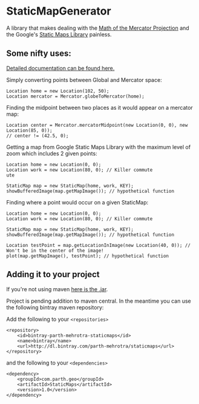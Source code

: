 # StaticMapGenerator

A library that makes dealing with the [Math of the Mercator Projection](https://en.wikipedia.org/wiki/Mercator_projection#Mathematics_of_the_Mercator_projection) and the Google's [Static Maps Library](https://developers.google.com/maps/documentation/static-maps/intro) painless.

## Some nifty uses:

[Detailed documentation can be found here.](https://parth-mehrotra.github.io/StaticMapGenerator/)

Simply converting points between Global and Mercator space:

```
Location home = new Location(102, 50);
Location mercator = Mercator.globeToMercator(home);
```

Finding the midpoint between two places as it would appear on a mercator map:

```
Location center = Mercator.mercatorMidpoint(new Location(0, 0), new Location(85, 0));
// center != (42.5, 0);
```

Getting a map from Google Static Maps Library with the maximum level of zoom which includes 2 given points:

```
Location home = new Location(0, 0);
Location work = new Location(80, 0); // Killer commute
ute

StaticMap map = new StaticMap(home, work, KEY);
showBufferedImage(map.getMapImage()); // hypothetical function
```

Finding where a point would occur on a given StaticMap:

```
Location home = new Location(0, 0);
Location work = new Location(80, 0); // Killer commute

StaticMap map = new StaticMap(home, work, KEY);
showBufferedImage(map.getMapImage()); // hypothetical function

Location testPoint = map.getLocationInImage(new Location(40, 0)); // Won't be in the center of the image!
plot(map.getMapImage(), testPoint); // hypothetical function
```

## Adding it to your project

If you're not using maven [here is the .jar](http://dl.bintray.com/parth-mehrotra/staticmaps/com/parth/geo/StaticMaps/1.0/). 

Project is pending addition to maven central. In the meantime you can use the following bintray maven repository:

Add the following to your `<repositories>`

```
<repository>
	<id>bintray-parth-mehrotra-staticmaps</id>
	<name>bintray</name>
	<url>http://dl.bintray.com/parth-mehrotra/staticmaps</url>
</repository>
```

and the following to your `<dependencies>`

```
<dependency>
	<groupId>com.parth.geo</groupId>
	<artifactId>StaticMaps</artifactId>
	<version>1.0</version>
</dependency>
```
